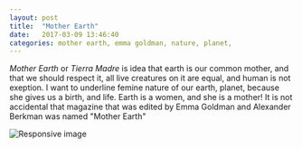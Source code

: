 ```yaml
---
layout: post
title:  "Mother Earth"
date:   2017-03-09 13:46:40
categories: mother earth, emma goldman, nature, planet, 
---
```


*Mother Earth* or *Tierra Madre* is idea that earth is our common mother, and that we should respect it, all live creatures on it are equal, and human is not exeption. I want to underline femine nature of our earth, planet, because she gives us a birth, and life. Earth is a women, and she is a mother! 
It is not accidental that magazine that was edited by Emma Goldman and Alexander Berkman was named "Mother Earth" 

<img src="https://creativemagezine.files.wordpress.com/2016/04/mother-earth.jpg" class="img-responsive" alt="Responsive image">
